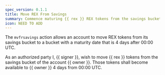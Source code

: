 ```yaml
---
spec_version: 0.1.1
title: Move REX From Savings
summary: Commence maturing {{ rex }} REX tokens from the savings bucket of account {{ owner }}.
icon: NEED TO ADD
---
```


The `mvfrsavings` action allows an account to move REX tokens from its savings bucket to a bucket with a maturity date that is 4 days after 00:00 UTC.

As an authorized party I, {{ signer }}, wish to move {{ rex }} tokens from the savings bucket of the account {{ owner }}. Those tokens shall become available to {{ owner }} 4 days from 00:00 UTC.
